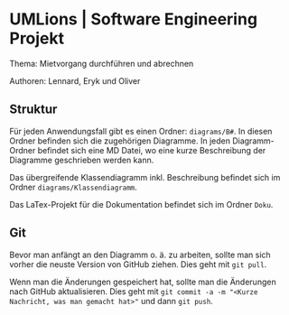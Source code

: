 # UMLions | Software Engineering Projekt

Thema: Mietvorgang durchführen und abrechnen

Authoren: Lennard, Eryk und Oliver

## Struktur

Für jeden Anwendungsfall gibt es einen Ordner: `diagrams/B#`. In diesen Ordner befinden sich die zugehörigen Diagramme. In jeden Diagramm-Ordner befindet sich eine MD Datei, wo eine kurze Beschreibung der Diagramme geschrieben werden kann.

Das übergreifende Klassendiagramm inkl. Beschreibung befindet sich im Ordner `diagrams/Klassendiagramm`.

Das LaTex-Projekt für die Dokumentation befindet sich im Ordner `Doku`.

## Git

Bevor man anfängt an den Diagramm o. ä. zu arbeiten, sollte man sich vorher die neuste Version von GitHub ziehen. Dies geht mit `git pull`.

Wenn man die Änderungen gespeichert hat, sollte man die Änderungen nach GitHub aktualisieren. Dies geht mit `git commit -a -m "<Kurze Nachricht, was man gemacht hat>"` und dann `git push`.